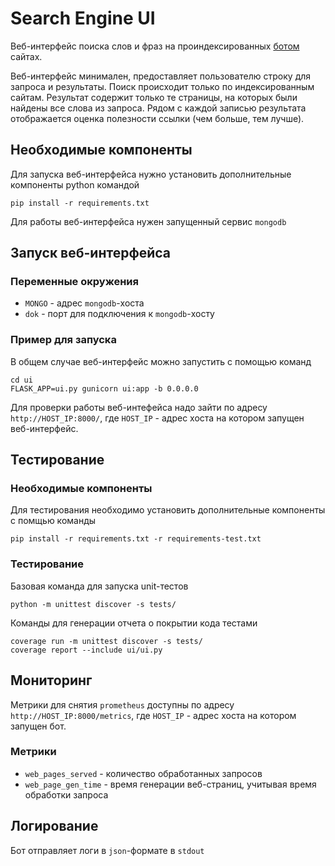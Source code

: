 # Search Engine UI

Веб-интерфейс поиска слов и фраз на проиндексированных [ботом](https://github.com/express42/search_engine_crawler) сайтах.

Веб-интерфейс минимален, предоставляет пользователю строку для запроса и результаты. Поиск происходит только по индексированным сайтам. Результат содержит только те страницы, на которых были найдены все слова из запроса. Рядом с каждой записью результата отображается оценка полезности ссылки (чем больше, тем лучше).

## Необходимые компоненты
Для запуска веб-интерфейса нужно установить дополнительные компоненты python командой
```
pip install -r requirements.txt
```

Для работы веб-интерфейса нужен запущенный сервис `mongodb`

## Запуск веб-интерфейса
### Переменные окружения
* `MONGO` - адрес `mongodb`-хоста
* `dok` - порт для подключения к `mongodb`-хосту

### Пример для запуска
В общем случае веб-интерфейс можно запустить с помощью команд
```
cd ui
FLASK_APP=ui.py gunicorn ui:app -b 0.0.0.0
```

Для проверки работы веб-интефейса надо зайти по адресу `http://HOST_IP:8000/`, где `HOST_IP` - адрес хоста на котором запущен веб-интерфейс.

## Тестирование
### Необходимые компоненты
Для тестирования необходимо установить дополнительные компоненты с помщью команды
```
pip install -r requirements.txt -r requirements-test.txt
```

### Тестирование
Базовая команда для запуска unit-тестов
```
python -m unittest discover -s tests/
```

Команды для генерации отчета о покрытии кода тестами
```
coverage run -m unittest discover -s tests/
coverage report --include ui/ui.py
```

## Мониторинг
Метрики для снятия `prometheus` доступны по адресу `http://HOST_IP:8000/metrics`, где `HOST_IP` - адрес хоста на котором запущен бот.

### Метрики
* `web_pages_served` - количество обработанных запросов
* `web_page_gen_time` - время генерации веб-страниц, учитывая время обработки запроса

## Логирование
Бот отправляет логи в `json`-формате в `stdout`
